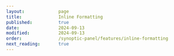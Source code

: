 ```yaml
---
layout:             page
title:              Inline Formatting
published:          true
date:               2024-09-13
modified:           2024-09-13
order:              /synoptic-panel/features/inline-formatting
next_reading:       true
---
```


